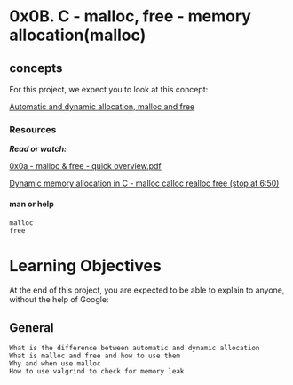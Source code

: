 # 0x0B. C - malloc, free - memory allocation(malloc)

## concepts
For this project, we expect you to look at this concept:

[Automatic and dynamic allocation, malloc and free](https://intranet.alxswe.com/concepts/62)

### Resources

***Read or watch:***

[0x0a - malloc & free - quick overview.pdf](https://intranet.alxswe.com/rltoken/7q6RmWq86XkUhvmlhrg9bg)

[Dynamic memory allocation in C - malloc calloc realloc free (stop at 6:50)](https://intranet.alxswe.com/rltoken/pfGb2oVIYLO_1a8jtFGQYw)


#### man or help
    malloc
    free

# Learning Objectives
At the end of this project, you are expected to be able to explain to anyone, without the help of Google:

## General
    What is the difference between automatic and dynamic allocation
    What is malloc and free and how to use them
    Why and when use malloc
    How to use valgrind to check for memory leak
